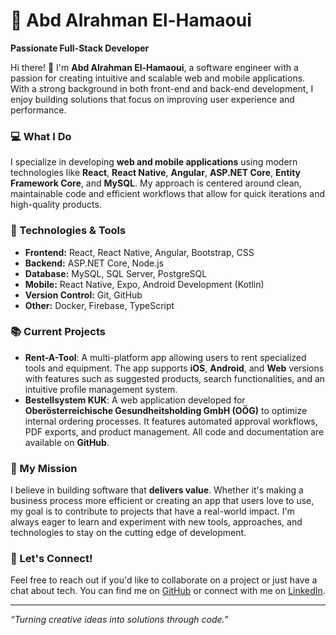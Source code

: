 # 🌟 Abd Alrahman El-Hamaoui  

**Passionate Full-Stack Developer**

Hi there! 👋 I'm **Abd Alrahman El-Hamaoui**, a software engineer with a passion for creating intuitive and scalable web and mobile applications. With a strong background in both front-end and back-end development, I enjoy building solutions that focus on improving user experience and performance.

### 💻 What I Do
I specialize in developing **web and mobile applications** using modern technologies like **React**, **React Native**, **Angular**, **ASP.NET Core**, **Entity Framework Core**, and **MySQL**. My approach is centered around clean, maintainable code and efficient workflows that allow for quick iterations and high-quality products.  

### 🔧 Technologies & Tools
- **Frontend:** React, React Native, Angular, Bootstrap, CSS
- **Backend:** ASP.NET Core, Node.js
- **Database:** MySQL, SQL Server, PostgreSQL
- **Mobile:** React Native, Expo, Android Development (Kotlin)
- **Version Control:** Git, GitHub
- **Other:** Docker, Firebase, TypeScript

### 📚 Current Projects
- **Rent-A-Tool**: A multi-platform app allowing users to rent specialized tools and equipment. The app supports **iOS**, **Android**, and **Web** versions with features such as suggested products, search functionalities, and an intuitive profile management system.  
- **Bestellsystem KUK**: A web application developed for **Oberösterreichische Gesundheitsholding GmbH (OÖG)** to optimize internal ordering processes. It features automated approval workflows, PDF exports, and product management. All code and documentation are available on **GitHub**.

### 🚀 My Mission
I believe in building software that **delivers value**. Whether it's making a business process more efficient or creating an app that users love to use, my goal is to contribute to projects that have a real-world impact. I'm always eager to learn and experiment with new tools, approaches, and technologies to stay on the cutting edge of development.

### 💬 Let's Connect!
Feel free to reach out if you'd like to collaborate on a project or just have a chat about tech. You can find me on [GitHub](https://github.com/your-username) or connect with me on [LinkedIn](https://www.linkedin.com/in/your-profile).

---
*“Turning creative ideas into solutions through code.”*
